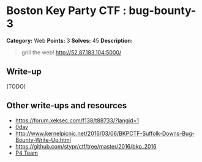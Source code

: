 # Boston Key Party CTF : bug-bounty-3

**Category:** Web
**Points:** 3
**Solves:** 45
**Description:**

> grill the web! <http://52.87.183.104:5000/>


## Write-up

(TODO)

## Other write-ups and resources

* <https://forum.xeksec.com/f138/t88733/?langid=1>
* [0day](https://0day.work/boston-key-party-ctf-2016-writeups/#bugbounty)
* <http://www.kernelpicnic.net/2016/03/06/BKPCTF-Suffolk-Downs-Bug-Bounty-Write-Up.html>
* <https://github.com/stypr/ctf/tree/master/2016/bkp_2016>
* [P4 Team](https://github.com/p4-team/ctf/tree/master/2016-03-06-bkpctf/web_3_Bug_Bounty)
